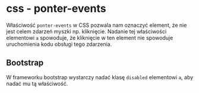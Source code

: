 # css - ponter-events

Właściwość `ponter-events` w CSS pozwala nam oznaczyć element, że nie jest celem zdarzeń myszki np. kliknięcie.
Nadanie tej właściwości elementowi `a` spowoduje, że kliknięcie w ten element nie spowoduje uruchomienia kodu obsługi tego zdarzenia.

## Bootstrap
W frameworku bootstrap wystarczy nadać klasę `disabled` elementowi `a`, aby nadać mu tą właściwość.

